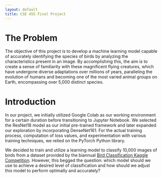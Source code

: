 ```yaml
---
layout: default
title: CSE 455 Final Project
---
```


# The Problem

The objective of this project is to develop a machine learning model capable of accurately identifying the species of birds by analyzing the characteristics present in an image. By accomplishing this, the aim is to create a sense of familiarity with these magnificent flying creatures, which have undergone diverse adaptations over millions of years, paralleling the evolution of humans and becoming one of the most varied animal groups on Earth, encompassing over 5,000 distinct species.

# Introduction

In our project, we initially utilized Google Colab as our working environment for a certain duration before transitioning to Jupyter Notebook. We selected the ResNet18 model as our initial pre-trained framework and later expanded our exploration by incorporating DenseNet161. For the actual training process, computation of loss values, and experimentation with various training techniques, we relied on the PyTorch Python library.

We decided to train and utilize a learning model to classify 10,000 images of birds from a dataset provided by the biannual [Bird Classification Kaggle Competition](https://www.kaggle.com/competitions/birds23sp/data). However, this begged the question: which model should we use to achieve a desired level of classification and how should we adjust this model to perform optimally and accurately?